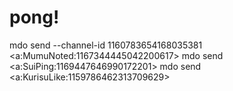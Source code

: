 # pong!
mdo send --channel-id 1160783654168035381 <a:MumuNoted:1167344445042200617>
mdo send <a:SuiPing:1169447646990172201>
mdo send <a:KurisuLike:1159786462313709629>
